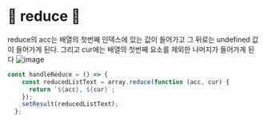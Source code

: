 # 🎃 reduce 🎃
reduce의 acc는 배열의 첫번째 인덱스에 있는 값이 들어가고 그 뒤로는 undefined 값이 들어가게 된다. 그리고 cur에는 배열의 첫번째 요소를 제외한 나머지가 들어가게 된다
![image](https://github.com/limhyerin/TIL/assets/70150896/cba137d1-fa50-4b0c-a681-0623bffbd9b1)

```js
const handleReduce = () => {
    const reducedListText = array.reduce(function (acc, cur) {
      return `${acc}, ${cur}`;
    });
    setResult(reducedListText);
  };
```
